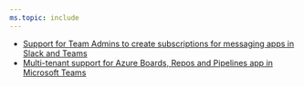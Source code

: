 ```yaml
---
ms.topic: include
---
```


- [Support for Team Admins to create subscriptions for messaging apps in Slack and Teams](#support-for-team-admins-to-create-subscriptions-for-messaging-apps-in-slack-and-teams)
- [Multi-tenant support for Azure Boards, Repos and Pipelines app in Microsoft Teams](#multi-tenant-support-for-azure-boards-repos-and-pipelines-app-in-microsoft-teams)